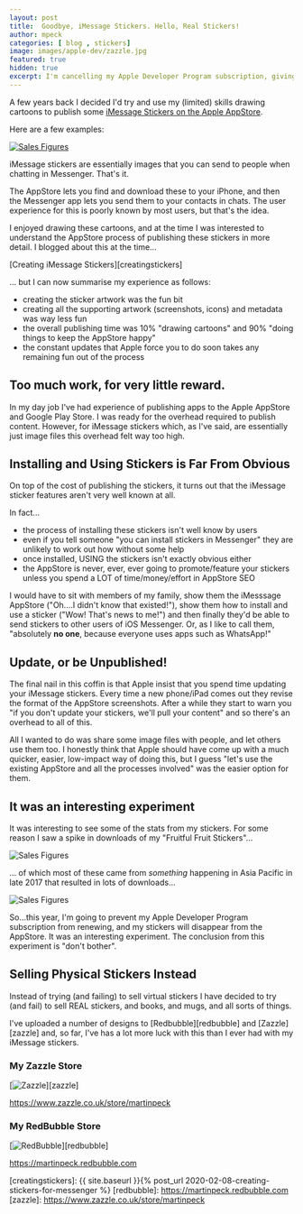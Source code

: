 ```yaml
---
layout: post
title:  Goodbye, iMessage Stickers. Hello, Real Stickers! 
author: mpeck
categories: [ blog , stickers]
image: images/apple-dev/zazzle.jpg
featured: true
hidden: true
excerpt: I'm cancelling my Apple Developer Program subscription, giving up publishing iMessage stickers, and attempting to sell real stickers!
---
```


A few years back I decided I'd try and use my (limited) skills drawing cartoons to publish some [iMessage Stickers on the Apple AppStore][mystickers]. 

Here are a few examples:

[![Sales Figures](/images/apple-dev/stickers.png)][mystickers]

iMessage stickers are essentially images that you can send to people when chatting in Messenger. That's it. 

The AppStore lets you find and download these to your iPhone, and then the Messenger app lets you send them to your contacts in chats. The user experience for this is poorly known by most users, but that's the idea.

I enjoyed drawing these cartoons, and at the time I was interested to understand the AppStore process of publishing these stickers in more detail. I blogged about this at the time...

[Creating iMessage Stickers][creatingstickers]

... but I can now summarise my experience as follows:

- creating the sticker artwork was the fun bit
- creating all the supporting artwork (screenshots, icons) and metadata was way less fun
- the overall publishing time was 10% "drawing cartoons" and 90% "doing things to keep the AppStore happy"
- the constant updates that Apple force you to do soon takes any remaining fun out of the process

## Too much work, for very little reward.

In my day job I've had experience of publishing apps to the Apple AppStore and Google Play Store. I was ready for the overhead required to publish content. However, for iMessage stickers which, as I've said, are essentially just image files this overhead felt way too high.

## Installing and Using Stickers is Far From Obvious

On top of the cost of publishing the stickers, it turns out that the iMessage sticker features aren't very well known at all. 

In fact...

- the process of installing these stickers isn't well know by users
- even if you tell someone "you can install stickers in Messenger" they are unlikely to work out how without some help
- once installed, USING the stickers isn't exactly obvious either
- the AppStore is never, ever, ever going to promote/feature your stickers unless you spend a LOT of time/money/effort in AppStore SEO

I would have to sit with members of my family, show them the iMesssage AppStore ("Oh....I didn't know that existed!"), show them how to install and use a sticker ("Wow! That's news to me!") and then finally they'd be able to send stickers to other users of iOS Messenger. Or, as I like to call them, "absolutely **no one**, because everyone uses apps such as WhatsApp!"

## Update, or be Unpublished!

The final nail in this coffin is that Apple insist that you spend time updating your iMessage stickers. Every time a new phone/iPad comes out they revise the format of the AppStore screenshots. After a while they start to warn you "if you don't update your stickers, we'll pull your content" and so there's an overhead to all of this.

All I wanted to do was share some image files with people, and let others use them too. I honestly think that Apple should have come up with a much quicker, easier, low-impact way of doing this, but I guess "let's use the existing AppStore and all the processes involved" was the easier option for them.

## It was an interesting experiment

It was interesting to see some of the stats from my stickers. For some reason I saw a spike in downloads of my "Fruitful Fruit Stickers"...

![Sales Figures](/images/apple-dev/sales.png)

... of which most of these came from _something_ happening in Asia Pacific in late 2017 that resulted in lots of downloads...

![Sales Figures](/images/apple-dev/asia-pacific.png)

So...this year, I'm going to prevent my Apple Developer Program subscription from renewing, and my stickers will disappear from the AppStore. It was an interesting experiment. The conclusion from this experiment is "don't bother". 

## Selling Physical Stickers Instead

Instead of trying (and failing) to sell virtual stickers I have decided to try (and fail) to sell REAL stickers, and books, and mugs, and all sorts of things.

I've uploaded a number of designs to [Redbubble][redbubble] and [Zazzle][zazzle] and, so far, I've has a lot more luck with this than I ever had with my iMessage stickers.

### My Zazzle Store

[![Zazzle](/images/apple-dev/zazzle.jpg)][zazzle]

<https://www.zazzle.co.uk/store/martinpeck>


### My RedBubble Store

[![RedBubble](/images/apple-dev/redbubble.jpg)][redbubble]

<https://martinpeck.redbubble.com>


[mystickers]: https://apps.apple.com/us/developer/martin-peck/id1190424045
[creatingstickers]: {{ site.baseurl }}{% post_url 2020-02-08-creating-stickers-for-messenger %}
[redbubble]: https://martinpeck.redbubble.com
[zazzle]: https://www.zazzle.co.uk/store/martinpeck